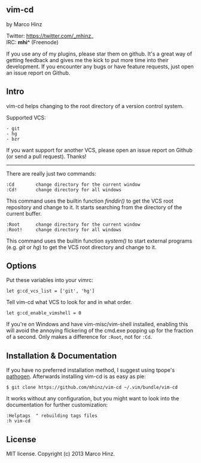 vim-cd
------

by Marco Hinz

Twitter: https://twitter.com/_mhinz_  
IRC: __mhi^__ (Freenode)

If you use any of my plugins, please star them on github. It's a great way of
getting feedback and gives me the kick to put more time into their development.
If you encounter any bugs or have feature requests, just open an issue report on
Github.

Intro
-----

vim-cd helps changing to the root directory of a version control system.

Supported VCS:

    - git
    - hg
    - bzr

If you want support for another VCS, please open an issue report on Github (or
send a pull request). Thanks!

---

There are really just two commands:

```
:Cd        change directory for the current window
:Cd!       change directory for all windows
```

This command uses the builtin function _finddir()_ to get the VCS root repository
and change to it. It starts searching from the directory of the current
buffer.

```
:Root      change directory for the current window
:Root!     change directory for all windows
```

This command uses the builtin function _system()_ to start external programs
(e.g. _git_ or _hg_) to get the VCS root directory and change to it.

Options
-------

Put these variables into your vimrc:

    let g:cd_vcs_list = ['git', 'hg']

Tell vim-cd what VCS to look for and in what order.

    let g:cd_enable_vimshell = 0

If you're on Windows and have vim-misc/vim-shell installed, enabling this will
avoid the annoying flickering of the cmd.exe popping up for the fraction of a
second. Only makes a difference for `:Root`, not for `:Cd`.

Installation & Documentation
----------------------------

If you have no preferred installation method, I suggest using tpope's
[pathogen](https://github.com/tpope/vim-pathogen). Afterwards installing
vim-cd is as easy as pie:

    $ git clone https://github.com/mhinz/vim-cd ~/.vim/bundle/vim-cd

It works without any configuration, but you might want to look into the
documentation for further customization:

    :Helptags  " rebuilding tags files
    :h vim-cd

License
-------

MIT license. Copyright (c) 2013 Marco Hinz.
